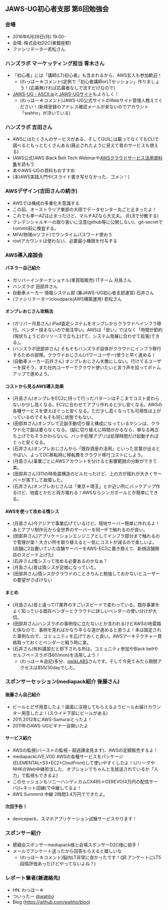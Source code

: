 JAWS-UG初心者支部 第6回勉強会
-----

### 会場

* 2016年6月28日(月) 19:00-
* 会場: 株式会社D2C(東銀座駅)
* ファシリテーター若松さん

### ハンズラボ マーケッティング担当 青木さん

* 「初心者」には「講師(LT)初心者」も含まれるから、AWS玄人も参加歓迎！
    * (わっほー☆コメント)定例で「初心者講師orLTセッション」作りましょう！(応募無ければ応募者なしで流すだけなので)
* [JAWS-UG - ASCII.jp](http://ascii.jp/jaws-ug/)と[JAWS-UGサイト](https://jaws-ug.jp/)もよろしく！
    * (わっほー☆コメント)JAWS-UG公式サイトのWebサイト管理人教えてください！(新規登録のアドレス確認メールが来ないのでアカウント「wahho」が浮いている)

### ハンズラボ 吉田さん

* AWSにはたくさんのサービスがある、そしてGUIには載ってなくてもCLIで調べるともっとたくさんある(廃止されたように見えて昔のサービスも使える)
* (AWS公式)AWS Black Belt Tech Webinarや[AWSクラウドサービス活用資料集](https://aws.amazon.com/jp/aws-jp-introduction/)を読もう
* 本やAWS-UGの資料もおすすめ
* (本)AWS実践入門や(スライド書き写せなかった、ゴメン！)

### AWSデザイン(吉田さんの続き)

* AWSでは構成の多重化を意識する
* この前、オーストラリア東部の大雨でデータセンター丸ごと止まったよ！
* これでも単一AZは止まったけど、マルチAZなら大丈夫。 (ELBで分散する)
* クレデンシャルキーの取り扱いに注意(github等に公開しない)、git-secretでcommit前に検査する。
* MFA(物理orソフト)でワンタイムパスワード使おう
* rootアカウントは使わない、必要最小権限を付与する

### AWS導入座談会

#### パネラー自己紹介

* ガリバーインターナショナル(車買取販売) ITチーム 月島さん
* ハンズラボ 田部井さん
* 自動車メーカー 情報システム部 (兼JAWS-UG初心者支部運営) 石井さん
* (ファシリテーター)cloudpack(AWS構築運用) 若松さん

#### オンプレおじさん攻略法

* (ガリバー月島さん) iPad査定システムをオンプレからクラウドへインフラ移行。ベンダー挟まないので発注早い。AWSは「安い」ではなく「時間が節約(現状ちょうどのリソースで立ち上げて、システム発展に合わせて拡張)できる」。
* (ハンズラボ田部井さん) そもそもハンズラボ自体がクラウドにインフラ移行するための部隊。クラウドおじさん(パワーユーザー)使うと早く進める！
* (自動車メーカー石井さん) オンプレおじさんを敵にしない。行けてるユーザーを探そう、また社内ユーザーでクラウド使いたいと言う声を拾ってボトムアップで進めよう。

#### コストから見るAWS導入効果

* (月島さん)オンプレをEC2に持って行ったパターンはそこまでコスト変わらないか少し高くなる。EC2に合わせてアプリ作れると少し安くなる。AWSの各種サービスを使えばぐっと安くなる。ただ少し高くなっても可用性は上がっているのでそもそも同じ状態でもない。
* (田部井さん)オンプレで正副手動切り替え構成になっているマシンは、クラウド化で副は要らなくなる。(副に切り替えに時間かかるなら、単なる再立ち上げでもそうかわらない)。バッチ処理アプリは処理時間だけ起動すればぐっと安くなる。
* (石井さん)オンプレおじさんから「既存資産の活用」といった言葉が出るとやばい、よってDC移転時に移転費をクラウド移行コストにしよう。
* (月島さん)事業ごとにAWSアカウントを分けると影響範囲の分断ができて楽。
* (田部井さん)311の時免震構造のビルだったけど、上の方が揺れが大きくサーバーが落下して故障した。
* (石井さん)オンプレおじさんは「東京＋埼玉」とか近い所にバックアップ作るけど、地震とかだと両方壊れる！AWSならシンガポールとか簡単にできる。

#### AWSを使って攻める情シス

* (月島さん)今アジアで事業広げているけど、現地サーバー簡単に作れるよ！あとアプリ制作元から全世界のサーバーを同一IFで触れるのが良い。
* (田部井さん)アプリケーションエンジニアとしてインフラ部分まで触れるので管理が楽！大きい所を取り替えると一気にコストが減るので楽しいよ。(店舗に2台置いていた店舗サーバーをAWS-EC2に置き換えて、新規店舗開店のスピード上げた)
* (石井さん)情シスって攻める必要あるのかなぁ？
* (月島さん)昔は情シスが足枷になっていた。
* (田部井さん)情シスがクラウドのこときちんと勉強しておかないとユーザーの要望がさばけない

#### まとめ

* (月島さん)昔と違ってIT業界のすごいスピードで変わっている。既存事業をよく知っている既存ベンダーとクラウドに詳しいベンダーの使い分けが大切。
* (田部井さん)ハンズラボの事例役に立たないとか言われるけどAWSの地雷踏む係なので、事例を見ればかなり平らな道が進めると思うよ！本は固定された事例なので、コミュニティを広げておくと良い。AWSアーキテクチャー資格取っておくとベンダーと戦う時に楽。
* (石井さん)有料講習だと却下される所は、コミュニティ参加やBlack beltやセルフペースラボ($60/mon)を活用しよう！
    * (わっほー☆追記)多分、[qwikLABS](https://qwiklabs.com/?locale=ja)さんです。そして今見てみたら期間アクセスは$55/30dayでした。

### スポンサーセッション(mediapack紹介 後藤さん)

#### 後藤さん自己紹介
* ビールとピザ用意したよ！画面に注視してもらえるようビールお届けカウンター用意したよ！(スライド下部にビールがある)
* 2011,2012年にAWS-Samuraiとったよ！
* 2011年のAWS-UGビギナー会開いたよ

#### サービス紹介
* AWSの監視(バーストの監視・超過課金見ます)、AWSの定額販売するよ！
* mediapackLIVE,VOD AWSの各種サービスをパッケージ(ELEMENTAL+S3+EC2+CloutFront)して使いやすくしたよ！(JリーグやNHKのWeb中継担当した、オプションでちゃんと生放送されているか「人力」で監視もできるよ)
* このセッションもソニーハンディカムCX485＋CEREVO(4万円の配信サーバ)(+ネット回線)で中継してるよ！
* AWS Summmit 中継 2時間3.4万円でできたよ。

#### 次回予告！

* devicepack、スマホアプリケーション試験サービスやります！

### スポンサー紹介

* 懇親会スポンサーmediapack様と会場スポンサーD2C様に拍手！
* メールでアンケート送ったから回答もらえると嬉しいな
    * (わっほー☆コメント)脳内LT非常に良かったです！(訳:アンケートにLT5段階評価あったけどやってないよね？)

### レポート筆者(兼連絡先)

* HN: わっほー☆
* ついったー [@wahho](https://twitter.com/wahho)
* Blog (https://github.com/wahho/blog)
